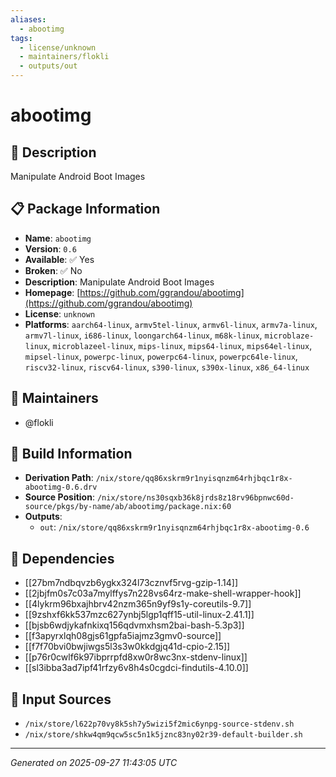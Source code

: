 ```yaml
---
aliases:
  - abootimg
tags:
  - license/unknown
  - maintainers/flokli
  - outputs/out
---
```


# abootimg

## 📝 Description

Manipulate Android Boot Images

## 📋 Package Information

- **Name**: `abootimg`
- **Version**: `0.6`
- **Available**: ✅ Yes
- **Broken**: ✅ No
- **Description**: Manipulate Android Boot Images
- **Homepage**: [https://github.com/ggrandou/abootimg](https://github.com/ggrandou/abootimg)
- **License**: `unknown`
- **Platforms**: `aarch64-linux`, `armv5tel-linux`, `armv6l-linux`, `armv7a-linux`, `armv7l-linux`, `i686-linux`, `loongarch64-linux`, `m68k-linux`, `microblaze-linux`, `microblazeel-linux`, `mips-linux`, `mips64-linux`, `mips64el-linux`, `mipsel-linux`, `powerpc-linux`, `powerpc64-linux`, `powerpc64le-linux`, `riscv32-linux`, `riscv64-linux`, `s390-linux`, `s390x-linux`, `x86_64-linux`
## 👥 Maintainers

- @flokli


## 🔧 Build Information

- **Derivation Path**: `/nix/store/qq86xskrm9r1nyisqnzm64rhjbqc1r8x-abootimg-0.6.drv`
- **Source Position**: `/nix/store/ns30sqxb36k8jrds8z18rv96bpnwc60d-source/pkgs/by-name/ab/abootimg/package.nix:60`
- **Outputs**:
  - `out`:  `/nix/store/qq86xskrm9r1nyisqnzm64rhjbqc1r8x-abootimg-0.6`

## 🔗 Dependencies

- [[27bm7ndbqvzb6ygkx324l73cznvf5rvg-gzip-1.14]]
- [[2jbjfm0s7c03a7mylffys7n228vs64rz-make-shell-wrapper-hook]]
- [[4lykrm96bxajhbrv42nzm365n9yf9s1y-coreutils-9.7]]
- [[9zshxf6kk537mzc627ynbj5lgp1qff15-util-linux-2.41.1]]
- [[bjsb6wdjykafnkixq156qdvmxhsm2bai-bash-5.3p3]]
- [[f3apyrxlqh08gjs61gpfa5iajmz3gmv0-source]]
- [[f7f70bvi0bwjiwgs5l3s3w0kkdgjq41d-cpio-2.15]]
- [[p76r0cwlf6k97ibprrpfd8xw0r8wc3nx-stdenv-linux]]
- [[sl3ibba3ad7ipf41rfzy6v8h4s0cgdci-findutils-4.10.0]]

## 📁 Input Sources

- `/nix/store/l622p70vy8k5sh7y5wizi5f2mic6ynpg-source-stdenv.sh`
- `/nix/store/shkw4qm9qcw5sc5n1k5jznc83ny02r39-default-builder.sh`

---
*Generated on 2025-09-27 11:43:05 UTC*
